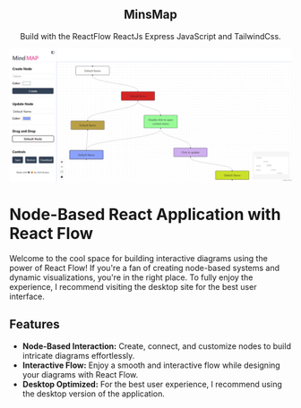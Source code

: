 <div align="center">
  <a href=""> 
  </a>

  <h2 align="center">MinsMap</h2>

  <p align="center">
    Build with the ReactFlow ReactJs Express JavaScript and TailwindCss.
  </p>
</div>

![MindMap](https://github.com/vinitsingh69/MindMAP/blob/main/mindmap.png)

# Node-Based React Application with React Flow

Welcome to the cool space for building interactive diagrams using the power of React Flow! If you're a fan of creating node-based systems and dynamic visualizations, you're in the right place. To fully enjoy the experience, I recommend visiting the desktop site for the best user interface.

## Features

- **Node-Based Interaction:** Create, connect, and customize nodes to build intricate diagrams effortlessly.
- **Interactive Flow:** Enjoy a smooth and interactive flow while designing your diagrams with React Flow.
- **Desktop Optimized:** For the best user experience, I recommend using the desktop version of the application.
